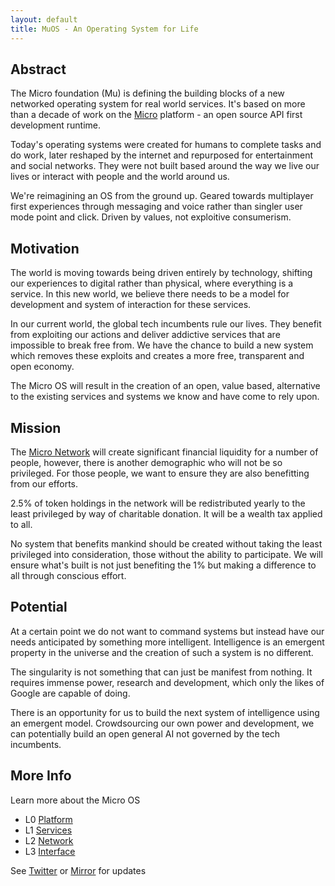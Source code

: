 ```yaml
---
layout: default
title: MuOS - An Operating System for Life
---
```


<div id="blurb">
<h2>Abstract</h2>
<p>The Micro foundation (Mu) is defining the building blocks of a new networked operating system for real world services.
It's based on more than a decade of work on the <a href="https://micro.dev">Micro</a> platform - an open source API first
development runtime.
</p>

<p>Today's operating systems were created for humans to complete tasks and do work, later reshaped by the internet and 
repurposed for entertainment and social networks. They were not built based around the way we live our lives or interact with people
and the world around us.
</p>

<p>We're reimagining an OS from the ground up. Geared towards multiplayer first experiences through messaging
and voice rather than singler user mode point and click. Driven by values, not exploitive consumerism.
</p>
</div>

<div id="blurb">
<h2>Motivation</h2>
<p>
The world is moving towards being driven entirely by technology, shifting our experiences to digital rather than 
physical, where everything is a service. In this new world, we believe there needs to be a model for development and system of interaction for 
these services.
</p>
<p>
In our current world, the global tech incumbents rule our lives.
They benefit from exploiting our actions and deliver addictive services that are impossible to break free from. We have the chance to 
build a new system which removes these exploits and creates a more free, transparent and open economy.
</p>
<p>
The Micro OS will result in the creation of an open, value based, alternative to the existing services and systems 
we know and have come to rely upon.
</p>
</div>

<div id="blurb">
<h2>Mission</h2>

<p>
The <a href="/network">Micro Network</a> will create significant financial liquidity for a number of people, however, there is another 
demographic who will not be so privileged. For those people, we want to ensure they are also benefitting from our efforts.
</p>

<p>
2.5% of token holdings in the network will be redistributed yearly to the least privileged by way of charitable donation. 
It will be a wealth tax applied to all.
</p>

<p>
No system that benefits mankind should be created without taking the least privileged into consideration, those without
the ability to participate. We will ensure what's built is not just benefiting the 1% but making a difference to all
through conscious effort.
</p>
</div>

<div id="blurb">
<h2>Potential</h2>
<p>
At a certain point we do not want to command systems but instead have our needs anticipated by something more intelligent.
Intelligence is an emergent property in the universe and the creation of such a system is no different.
</p>
<p>
The singularity is not something that can just be manifest from nothing. It requires immense power, research and development, 
which only the likes of Google are capable of doing.
</p>
<p>
There is an opportunity for us to build the next system of intelligence using an emergent model. Crowdsourcing our own power
and development, we can potentially build an open general AI not governed by the tech incumbents.
</p>
</div>

## More Info

Learn more about the Micro OS

<ul id="projects">
<li>L0 <a href="/platform">Platform</a></li>
<li>L1 <a href="/services">Services</a></li>
<li>L2 <a href="/network">Network</a></li>
<li>L3 <a href="/interface">Interface</a></li>
</ul>

<footer>
See <a href="https://twitter.com/mudotxyz">Twitter</a>
  or <a href="https://mirror.xyz/0x95A522981D68213E6F2190e187d42f9e53EE0873">Mirror</a> for updates
</footer>
